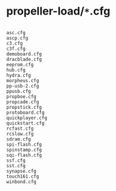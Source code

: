 <this page is a work in progress>

# propeller-load/`*`.cfg #

```

asc.cfg
ascp.cfg
c3.cfg
c3f.cfg
demoboard.cfg
dracblade.cfg
eeprom.cfg
hub.cfg
hydra.cfg
morpheus.cfg
pp-usb-2.cfg
ppusb.cfg
propboe.cfg
propcade.cfg
propstick.cfg
protoboard.cfg
quickplayer.cfg
quickstart.cfg
rcfast.cfg
rcslow.cfg
sdram.cfg
spi-flash.cfg
spinstamp.cfg
sqi-flash.cfg
ssf.cfg
sst.cfg
synapse.cfg
touch161.cfg
winbond.cfg

```